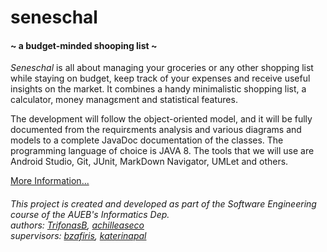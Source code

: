 # seneschal
#### ~ a budget-minded shooping list ~

*Seneschal* is all about managing your groceries or any other shopping list while staying on budget, keep track of your expenses and receive useful insights on the market. It combines a handy minimalistic shopping list, a calculator, money managεment and statistical features.

The development will follow the object-oriented model, and it will be fully documented from the requirεments analysis and various diagrams and models to a complete JavaDoc documentation of the classes.
The programming language of choice is JAVA 8. The tools that we will use are Android Studio, Git, JUnit, MarkDown Navigator, UMLet and others.


[More Information...](Analysis_&_Diagrams/Software_requirements_&_System_analysis/software-requirements.md "Software Requirements")

###### This project is created and developed as part of the Software Engineering course of the AUEB's Informatics Dep.<br/> authors: [TrifonasB](https://github.com/TrifonasB), [achilleaseco](https://github.com/achilleaseco)<br/> supervisors: [bzafiris](https://github.com/bzafiris), [katerinapal](https://github.com/katerinapal)
